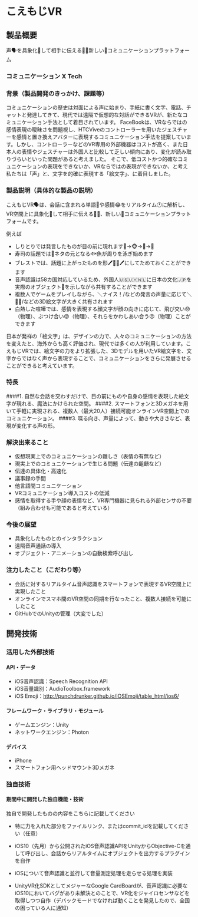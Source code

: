 # こえもじVR
## 製品概要
声🗣を具象化💫して相手に伝える🙏🏻新しい🎉コミュニケーションプラットフォーム

### コミュニケーション X Tech

### 背景（製品開発のきっかけ、課題等）
コミュニケーションの歴史は対面による声に始まり、手紙に書く文字、電話、チャットと発達してきて、現代では遠隔で仮想的な対話ができるVRが、新たなコミュニケーション手法として着目されています。
FaceBookは、VRならではの感情表現の曖昧さを問題視し、HTCViveのコントローラーを用いたジェスチャーを感情と置き換えアバターに表現するコミュニケーション手法を提案しています。しかし、コントローラーなどのVR専用の外部機器はコストが高く、また日本人の表情やジェスチャーは外国人と比較して乏しい傾向にあり、変化が読み取りづらいといった問題があると考えました。
そこで、低コストかつ的確なコミュニケーションの表現をできないか、VRならではの表現ができないか、と考え私たちは「声」と、文字を的確に表現する「絵文字」、に着目しました。

### 製品説明（具体的な製品の説明）
こえもじVR🗣は、会話に含まれる単語🐶や感情😂をリアルタイム🕐に解析し、VR空間上に具象化💫して相手に伝える🙏🏻、新しい🎉コミュニケーションプラットフォームです。

例えば
* しりとりでは発言したものが目の前に現れます🍎->🐵->🎺->🍞
* 寿司の話題では🍣ネタの元となる🐟魚が周りを泳ぎ始めます
* ブレストでは、話題に上がったものを形🖊🍍🍎🖊にしてためておくことができます
* 音声認識は58カ国対応しているため、外国人🇺🇸🇺🇾🇳🇱に日本の文化🇯🇵を実際のオブジェクト🎎を示しながら共有することができます
* 複数人でゲームをプレイしながら、＼ナイス！/などの発言の声量に応じて＼👏🏻/などの3D絵文字が大きく共有されます
* 白熱した喧嘩では、感情を表現する顔文字が顔の向きに応じて、飛び交い😠（物理）、ぶつけ合い😡（物理）、それらをかわしあい合う😣（物理）ことができます

日本が発祥の「絵文字」は、デザインの力で、人々のコミュニケーションの方法を変えたと、海外からも高く評価され、現代では多くの人が利用しています。こえもじVRでは、絵文字の力をより拡張した、3Dモデルを用いたVR絵文字を、文字からではなく声から表現することで、コミュニケーションをさらに発展させることができると考えています。

### 特長
####1. 
自然な会話を交わすだけで、目の前にものや自身の感情を表現した絵文字が現れる、魔法にかけられた空間。
####2. 
スマートフォンと3Dメガネを用いて手軽に実現される、複数人（最大20人）接続可能オンラインVR空間上でのコミュニケーション。
####3. 
喋る向き、声量によって、動きや大きさなど、表現が変化する声の形。

### 解決出来ること
* 仮想現実上でのコミュニケーションの難しさ（表情の有無など）
* 現実上でのコミュニケーションで生じる問題（伝達の齟齬など）
* 伝達の具体化・高速化
* 議事録の手間
* 他言語間コミュニケーション
* VRコミュニケーション導入コストの低減
* 感情を取得する手や顔の表情など、VR専門機器に見られる外部センサの不要（組み合わせも可能であると考えている）

### 今後の展望
* 具象化したものとのインタラクション
* 遠隔音声通話の導入
* オブジェクト・アニメーションの自動検索呼び出し

### 注力したこと（こだわり等）
* 会話に対するリアルタイム音声認識をスマートフォンで表現するVR空間上に実現したこと
* オンラインでスマホ間のVR空間の同期を行なったこと、複数人接続を可能にしたこと
* GitHubでのUnityの管理（大変でした）

## 開発技術
### 活用した外部技術
#### API・データ
* iOS音声認識：Speech Recognition API
* iOS音量識別：AudioToolbox.framework
* iOS Emoji：http://punchdrunker.github.io/iOSEmoji/table_html/ios6/

#### フレームワーク・ライブラリ・モジュール
* ゲームエンジン：Unity
* ネットワークエンジン：Photon

#### デバイス
* iPhone
* スマートフォン用ヘッドマウント3Dメガネ

### 独自技術
#### 期間中に開発した独自機能・技術
独自で開発したものの内容をこちらに記載してください
* 特に力を入れた部分をファイルリンク、またはcommit_idを記載してください（任意）

* iOS10（先月）から公開されたiOS音声認識APIをUnityからObjective-Cを通して呼び出し、会話からリアルタイムにオブジェクトを出力するプラグインを自作
* iOSについて音声認識と並行して音量測定処理を走らせる処理を実装
* UnityVR化SDKとしてメジャーなGoogle CardBoardが、音声認識に必要なiOS10においてバグがあり未解決とのことで、VR化をジャイロセンサなどを取得しつつ自作（デバックモードでなければ動くことを発見したので、全国の困っている人に通知）
